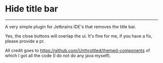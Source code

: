 # Hide title bar

---

A very simple plugin for Jetbrains IDE's that removes
the title bar.

Yes, the close buttons will overlap the ui. It's fine 
for me, if you have a fix, please provide a pr.

All credit goes to https://github.com/Unthrottled/themed-components
of which I got all the code (I do not do any java myself).